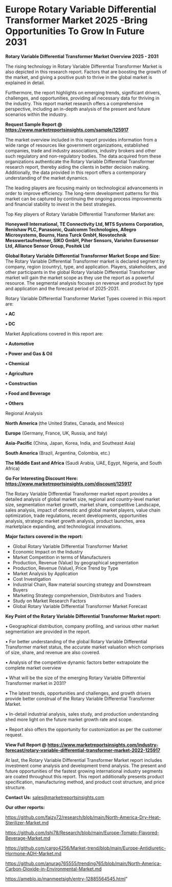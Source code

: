  # Europe Rotary Variable Differential Transformer Market 2025 -Bring Opportunities To Grow In Future 2031

<Strong> Rotary Variable Differential Transformer Market Overview 2025 - 2031</strong>

The rising technology in Rotary Variable Differential Transformer Market is also depicted in this research report. Factors that are boosting the growth of the market, and giving a positive push to thrive in the global market is explained in detail.

Furthermore, the report highlights on emerging trends, significant drivers, challenges, and opportunities, providing all necessary data for thriving in the industry. This report market research offers a comprehensive perspective, including an in-depth analysis of the present and future scenarios within the industry.

<strong>Request Sample Report @ <a href=https://www.marketreportsinsights.com/sample/125917>https://www.marketreportsinsights.com/sample/125917</a></strong>

The market overview included in this report provides information from a wide range of resources like government organizations, established companies, trade and industry associations, industry brokers and other such regulatory and non-regulatory bodies. The data acquired from these organizations authenticate the Rotary Variable Differential Transformer research report, thereby aiding the clients in better decision making. Additionally, the data provided in this report offers a contemporary understanding of the market dynamics.

The leading players are focusing mainly on technological advancements in order to improve efficiency. The long-term development patterns for this market can be captured by continuing the ongoing process improvements and financial stability to invest in the best strategies.

Top Key players of Rotary Variable Differential Transformer Market are:

<strong>Honeywell International, TE Connectivity Ltd, MTS Systems Corporation, Renishaw PLC, Panasonic, Qualcomm Technologies, Allegro Microsystems, Bourns, Hans Turck GmbH, Novotechnik Messwertaufnehmer, SIKO GmbH, Piher Sensors, Variohm Eurosensor Ltd, Alliance Sensor Group, Positek Ltd</strong>

<strong><b>Global Rotary Variable Differential Transformer Market Scope and Size:</b></strong>
The Rotary Variable Differential Transformer market is declared segment by company, region (country), type, and application. Players, stakeholders, and other participants in the global Rotary Variable Differential Transformer market will gain the market scope as they use the report as a powerful resource. The segmental analysis focuses on revenue and product by type and application and the forecast period of 2025-2031.

Rotary Variable Differential Transformer Market Types covered in this report are:

<strong>• AC

• DC</strong>

Market Applications covered in this report are:

<strong>• Automotive

• Power and Gas & Oil

• Chemical

• Agriculture

• Construction

• Food and Beverage

• Others</strong> 

Regional Analysis

<strong>North America</strong> (the United States, Canada, and Mexico)

<strong>Europe</strong> (Germany, France, UK, Russia, and Italy)

<strong>Asia-Pacific</strong> (China, Japan, Korea, India, and Southeast Asia)

<strong>South America</strong> (Brazil, Argentina, Colombia, etc.)

<strong>The Middle East and Africa</strong> (Saudi Arabia, UAE, Egypt, Nigeria, and South Africa)

<strong>Go For Interesting Discount Here: <a href=https://www.marketreportsinsights.com/discount/125917>https://www.marketreportsinsights.com/discount/125917</a></strong>

The Rotary Variable Differential Transformer market report provides a detailed analysis of global market size, regional and country-level market size, segmentation market growth, market share, competitive Landscape, sales analysis, impact of domestic and global market players, value chain optimization, trade regulations, recent developments, opportunities analysis, strategic market growth analysis, product launches, area marketplace expanding, and technological innovations.

<strong><b>Major factors covered in the report:</b></strong>
<ul>
  <li>Global Rotary Variable Differential Transformer Market </li>
  <li>Economic Impact on the Industry</li>
  <li>Market Competition in terms of Manufacturers</li>
  <li>Production, Revenue (Value) by geographical segmentation</li>
  <li>Production, Revenue (Value), Price Trend by Type</li>
  <li>Market Analysis by Application</li>
  <li>Cost Investigation</li>
  <li>Industrial Chain, Raw material sourcing strategy and Downstream Buyers</li>
  <li>Marketing Strategy comprehension, Distributors and Traders</li>
  <li>Study on Market Research Factors</li>
  <li>Global Rotary Variable Differential Transformer Market Forecast</li>
</ul>

<strong><b>Key Point of the Rotary Variable Differential Transformer Market report:</b></strong>

• Geographical distribution, company profiling, and various other market segmentation are provided in the report.

• For better understanding of the global Rotary Variable Differential Transformer market status, the accurate market valuation which comprises of size, share, and revenue are also covered.

• Analysis of the competitive dynamic factors better extrapolate the complete market overview

• What will be the size of the emerging Rotary Variable Differential Transformer market in 2031?

• The latest trends, opportunities and challenges, and growth drivers provide better construal of the Rotary Variable Differential Transformer Market.

• In-detail industrial analysis, sales study, and production understanding shed more light on the future market growth rate and scope.

• Report also offers the opportunity for customization as per the customer request.

<strong><b>View Full Report @ <a href=https://www.marketreportsinsights.com/industry-forecast/rotary-variable-differential-transformer-market-2022-125917>https://www.marketreportsinsights.com/industry-forecast/rotary-variable-differential-transformer-market-2022-125917</a></b></strong>


At last, the Rotary Variable Differential Transformer Market report includes investment come analysis and development trend analysis. The present and future opportunities of the fastest growing international industry segments are coated throughout this report. This report additionally presents product specification, manufacturing method, and product cost structure, and price structure.

<strong>Contact Us:</strong>
sales@marketreportsinsights.com

<strong>Our other reports:</strong>

<a href=https://github.com/faizy72/research/blob/main/North-America-Dry-Heat-Sterilizer-Market.md>https://github.com/faizy72/research/blob/main/North-America-Dry-Heat-Sterilizer-Market.md</a>

<a href=https://github.com/Ishi78/Research/blob/main/Europe-Tomato-Flavored-Beverage-Market.md>https://github.com/Ishi78/Research/blob/main/Europe-Tomato-Flavored-Beverage-Market.md</a>

<a href=https://github.com/cargo4256/Market-trend/blob/main/Europe-Antidiuretic-Hormone-ADH-Market.md>https://github.com/cargo4256/Market-trend/blob/main/Europe-Antidiuretic-Hormone-ADH-Market.md</a>

<a href=https://github.com/anurag765555/trending765/blob/main/North-America-Carbon-Dioxide-in-Environmental-Market.md>https://github.com/anurag765555/trending765/blob/main/North-America-Carbon-Dioxide-in-Environmental-Market.md</a>

<a href=https://ameblo.jp/manmeetsigh/entry-12885564545.html>https://ameblo.jp/manmeetsigh/entry-12885564545.html</a>"

